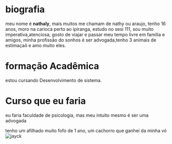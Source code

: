 # biografia

meu nome é **nathaly**, mais muitos me chamam de nathy ou araujo, tenho 16 anos, moro na carioca perto ao ipiranga, estudo no sesi 111, sou muito imperativa,atenciosa, gosto de viajar e passar meu tempo livre em familia e amigos, minha profissão do sonhos é ser advogada,tenho 3 animais de estimaçaõ e amo muito eles.

# formação Acadêmica

estou cursando Desenvolvimento de sistema.

# Curso que eu faria

eu faria faculdade de psicologia, mas meu intuito mesmo é ser uma advogada

tenho um afilhado muito fofo de 1 ano, um cachorro que ganhei da minha vó
![jayck](https://github.com/user-attachments/assets/6f871384-3690-4ef8-aba2-7f6b842afcc2)















